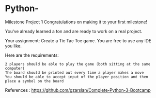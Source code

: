 # Python-

Milestone Project 1
Congratulations on making it to your first milestone!

You've already learned a ton and are ready to work on a real project.

Your assignment: Create a Tic Tac Toe game. You are free to use any IDE you like.

Here are the requirements:

    2 players should be able to play the game (both sitting at the same computer)
    The board should be printed out every time a player makes a move
    You should be able to accept input of the player position and then place a symbol on the board

References : https://github.com/gzarslan/Complete-Python-3-Bootcamp
